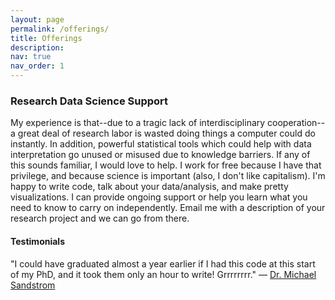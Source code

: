 ```yaml
---
layout: page
permalink: /offerings/
title: Offerings
description: 
nav: true
nav_order: 1
---
```


### Research Data Science Support

My experience is that--due to a tragic lack of interdisciplinary cooperation--a great deal of research labor is wasted doing things a computer could do instantly.  In addition, powerful statistical tools which could help with data interpretation go unused or misused due to knowledge barriers.  If any of this sounds familiar, I would love to help.  I work for free because I have that privilege, and because science is important (also, I don't like capitalism).  I'm happy to write code, talk about your data/analysis, and make pretty visualizations.  I can provide ongoing support or help you learn what you need to know to carry on independently.  Email me with a description of your research project and we can go from there.

#### Testimonials

"I could have graduated almost a year earlier if I had this code at this start of my PhD, and it took them only an hour to write! Grrrrrrrr." — <a href="https://emes.unc.edu/people-indiv/michael-sandstrom/">Dr. Michael Sandstrom</a>

